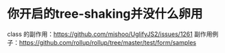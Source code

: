 # 你开启的tree-shaking并没什么卵用

class 的副作用：https://github.com/mishoo/UglifyJS2/issues/1261
副作用例子：https://github.com/rollup/rollup/tree/master/test/form/samples
